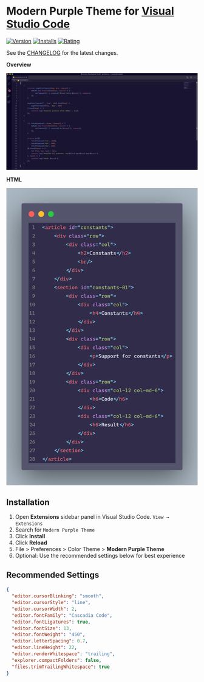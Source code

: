 # Modern Purple Theme for [Visual Studio Code](http://code.visualstudio.com)

[![Version](https://vsmarketplacebadge.apphb.com/version/nataliefruitema.modern-purple-theme.svg)](https://marketplace.visualstudio.com/items?itemName=nataliefruitema.modern-purple-theme)
[![Installs](https://vsmarketplacebadge.apphb.com/installs/nataliefruitema.modern-purple-theme.svg)](https://marketplace.visualstudio.com/items?itemName=nataliefruitema.modern-purple-theme)
[![Rating](https://vsmarketplacebadge.apphb.com/rating-star/nataliefruitema.modern-purple-theme.svg)](https://marketplace.visualstudio.com/items?itemName=nataliefruitema.modern-purple-theme)

See the [CHANGELOG](CHANGELOG.md) for the latest changes.

**Overview**

<img alt="overview" src="./images/Overview_example.png" width="600px"/>

**HTML**

<img alt="html" src="./images/HTML_example.png" width="600px"/>


## Installation

1. Open **Extensions** sidebar panel in Visual Studio Code. `View → Extensions`
2. Search for `Modern Purple Theme`
3. Click **Install**
4. Click **Reload**
5. File > Preferences > Color Theme > **Modern Purple Theme**
6. Optional: Use the recommended settings below for best experience

## Recommended Settings

```json
{
  "editor.cursorBlinking": "smooth",
  "editor.cursorStyle": "line",
  "editor.cursorWidth": 2,
  "editor.fontFamily": "Cascadia Code",
  "editor.fontLigatures": true,
  "editor.fontSize": 13,
  "editor.fontWeight": "450",
  "editor.letterSpacing": 0.7,
  "editor.lineHeight": 22,
  "editor.renderWhitespace": "trailing",
  "explorer.compactFolders": false,
  "files.trimTrailingWhitespace": true
}
```
